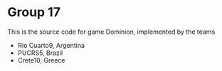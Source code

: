 Group 17
==================

This is the source code for game Dominion, implemented by the teams

* Rio Cuarto9, Argentina
* PUCRS5, Brazil
* Crete10, Greece